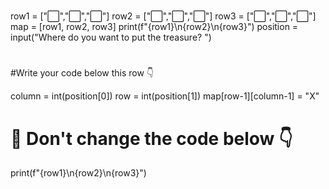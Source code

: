 # 
row1 = ["⬜️","️⬜️","️⬜️"]
row2 = ["⬜️","⬜️","️⬜️"]
row3 = ["⬜️️","⬜️️","⬜️️"]
map = [row1, row2, row3]
print(f"{row1}\n{row2}\n{row3}")
position = input("Where do you want to put the treasure? ")
# 

#Write your code below this row 👇

column = int(position[0])
row = int(position[1])
map[row-1][column-1] = "X"

# 🚨 Don't change the code below 👇
print(f"{row1}\n{row2}\n{row3}")
